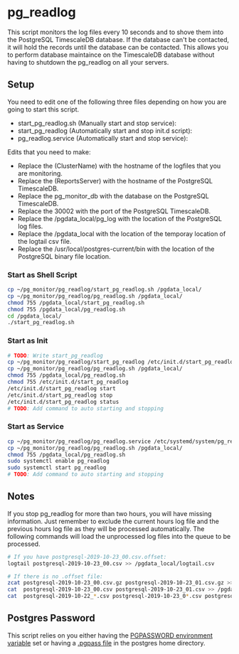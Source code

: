 # pg_readlog

This script monitors the log files every 10 seconds and to shove them into the PostgreSQL TimescaleDB database. If the database can't be contacted, it will hold the records until the database can be contacted. This allows you to perform database maintaince on the TimescaleDB database without having to shutdown the pg_readlog on all your servers.

## Setup

You need to edit one of the following three files depending on how you are going to start this script.

* start_pg_readlog.sh (Manually start and stop service):
* start_pg_readlog (Automatically start and stop init.d script):
* pg_readlog.service (Automatically start and stop service):

Edits that you need to make:

* Replace the (ClusterName) with the hostname of the logfiles that you are monitoring.
* Replace the (ReportsServer) with the hostname of the PostgreSQL TimescaleDB.
* Replace the pg_monitor_db with the database on the PostgreSQL TimescaleDB.
* Replace the 30002 with the port of the PostgreSQL TimescaleDB.
* Replace the /pgdata_local/pg_log with the location of the PostgreSQL log files.
* Replace the /pgdata_local with the location of the temporay location of the logtail csv file.
* Replace the /usr/local/postgres-current/bin with the location of the PostgreSQL binary file location.

### Start as Shell Script

```bash
cp ~/pg_monitor/pg_readlog/start_pg_readlog.sh /pgdata_local/
cp ~/pg_monitor/pg_readlog/pg_readlog.sh /pgdata_local/
chmod 755 /pgdata_local/start_pg_readlog.sh
chmod 755 /pgdata_local/pg_readlog.sh
cd /pgdata_local/
./start_pg_readlog.sh
```

### Start as Init

```bash
# TODO: Write start_pg_readlog
cp ~/pg_monitor/pg_readlog/start_pg_readlog /etc/init.d/start_pg_readlog
cp ~/pg_monitor/pg_readlog/pg_readlog.sh /pgdata_local/
chmod 755 /pgdata_local/pg_readlog.sh
chmod 755 /etc/init.d/start_pg_readlog
/etc/init.d/start_pg_readlog start
/etc/init.d/start_pg_readlog stop
/etc/init.d/start_pg_readlog status
# TODO: Add command to auto starting and stopping
```

### Start as Service

```bash
cp ~/pg_monitor/pg_readlog/pg_readlog.service /etc/systemd/system/pg_readlog.service
cp ~/pg_monitor/pg_readlog/pg_readlog.sh /pgdata_local/
chmod 755 /pgdata_local/pg_readlog.sh
sudo systemctl enable pg_readlog
sudo systemctl start pg_readlog
# TODO: Add command to auto starting and stopping
```

## Notes

If you stop pg_readlog for more than two hours, you will have missing information. Just remember to exclude the current hours log file and the previous hours log file as they will be processed automatically. The following commands will load the unprocessed log files into the queue to be processed.  

```bash
# If you have postgresql-2019-10-23_00.csv.offset:
logtail postgresql-2019-10-23_00.csv >> /pgdata_local/logtail.csv

# If there is no .offset file:
zcat postgresql-2019-10-23_00.csv.gz postgresql-2019-10-23_01.csv.gz >> /pgdata_local/logtail.csv
cat  postgresql-2019-10-23_00.csv postgresql-2019-10-23_01.csv >> /pgdata_local/logtail.csv
cat  postgresql-2019-10-22_*.csv postgresql-2019-10-23_0*.csv postgresql-2019-10-23_10.csv >> /pgdata_local/logtail.csv
```

## Postgres Password

This script relies on you either having the [PGPASSWORD environment variable](https://www.postgresql.org/docs/11/libpq-envars.html) set or having a [.pgpass file](https://www.postgresql.org/docs/11/libpq-pgpass.html) in the postgres home directory.
